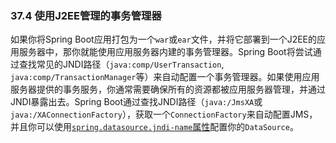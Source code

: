### 37.4 使用J2EE管理的事务管理器

如果你将Spring Boot应用打包为一个`war`或`ear`文件，并将它部署到一个J2EE的应用服务器中，那你就能使用应用服务器内建的事务管理器。Spring Boot将尝试通过查找常见的JNDI路径（`java:comp/UserTransaction`, `java:comp/TransactionManager`等）来自动配置一个事务管理器。如果使用应用服务器提供的事务服务，你通常需要确保所有的资源都被应用服务器管理，并通过JNDI暴露出去。Spring Boot通过查找JNDI路径（`java:/JmsXA`或`java:/XAConnectionFactory`），获取一个`ConnectionFactory`来自动配置JMS，并且你可以使用[`spring.datasource.jndi-name`属性](https://docs.spring.io/spring-boot/docs/2.0.0.RELEASE/reference/htmlsingle/#boot-features-connecting-to-a-jndi-datasource)配置你的`DataSource`。
